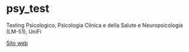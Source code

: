# psy_test
Testing Psicologico, Psicologia Clinica e della Salute e Neuropsicologia (LM-51), UniFi

[Sito web](https://ccaudek.github.io/psy_test/)

